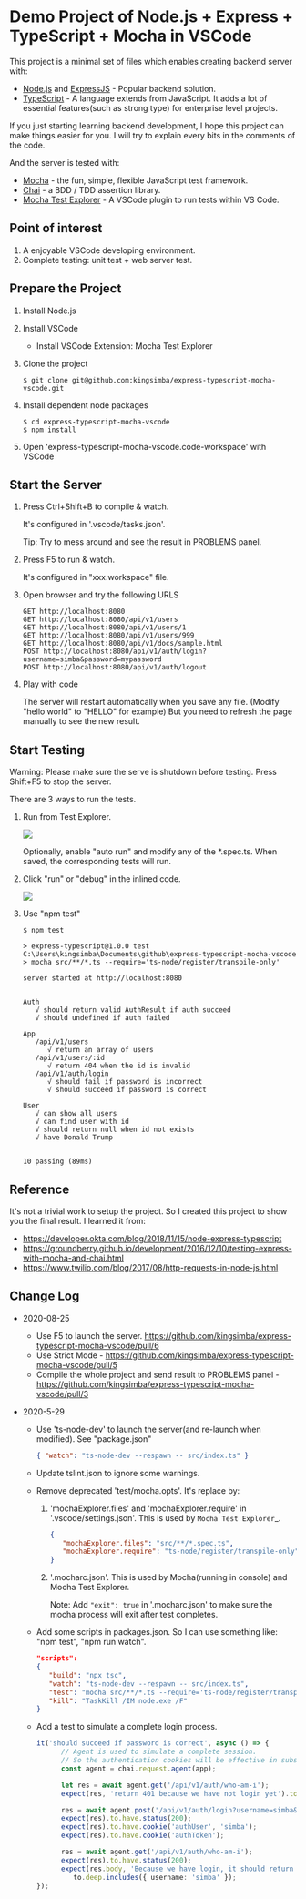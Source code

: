 # Demo Project of Node.js + Express + TypeScript + Mocha in VSCode

This project is a minimal set of files which enables creating backend server with:

*  [Node.js](https://nodejs.org/en/)  and [ExpressJS](https://expressjs.com/) - Popular backend solution.
*  [TypeScript](https://www.typescriptlang.org/) - A language extends from JavaScript. It adds a lot of essential features(such as strong type)
   for enterprise level projects.

If you just starting learning backend development, I hope this project can make things easier for you.
I will try to explain every bits in the comments of the code.

And the server is tested with:

*  [Mocha](https://mochajs.org/) - the fun, simple, flexible JavaScript test framework.
*  [Chai](https://www.chaijs.com/) - a BDD / TDD assertion library.
*  [Mocha Test Explorer](https://marketplace.visualstudio.com/items?itemName=hbenl.vscode-mocha-test-adapter) - A VSCode plugin to run tests within VS Code.

## Point of interest

1. A enjoyable VSCode developing environment.
2. Complete testing: unit test + web server test.

## Prepare the Project

1. Install Node.js
2. Install VSCode

   *  Install VSCode Extension: Mocha Test Explorer

3. Clone the project

   ``` 
   $ git clone git@github.com:kingsimba/express-typescript-mocha-vscode.git
   ```

4. Install dependent node packages
  
   ```  
   $ cd express-typescript-mocha-vscode
   $ npm install
   ```

5. Open 'express-typescript-mocha-vscode.code-workspace' with VSCode

## Start the Server

1. Press Ctrl+Shift+B to compile & watch.

   It's configured in '.vscode/tasks.json'.

   Tip: Try to mess around and see the result in PROBLEMS panel.

2. Press F5 to run & watch.

   It's configured in "xxx.workspace" file.

3. Open browser and try the following URLS

   ```
   GET http://localhost:8080
   GET http://localhost:8080/api/v1/users
   GET http://localhost:8080/api/v1/users/1
   GET http://localhost:8080/api/v1/users/999
   GET http://localhost:8080/api/v1/docs/sample.html
   POST http://localhost:8080/api/v1/auth/login?username=simba&password=mypassword
   POST http://localhost:8080/api/v1/auth/logout
   ```

4. Play with code

   The server will restart automatically when you save any file.
   (Modify "hello world" to "HELLO" for example)
   But you need to refresh the page manually to see the new result.

## Start Testing

Warning: Please make sure the serve is shutdown before testing. Press Shift+F5 to stop the server.

There are 3 ways to run the tests.

1. Run from Test Explorer.

   ![](images/test-explorer.png)

   Optionally, enable "auto run" and modify any of the \*.spec.ts. When saved, the corresponding tests will run.

2. Click "run" or "debug" in the inlined code.

   ![](images/inlined-test.png)

3. Use "npm test"


   ```
   $ npm test    

   > express-typescript@1.0.0 test C:\Users\kingsimba\Documents\github\express-typescript-mocha-vscode
   > mocha src/**/*.ts --require='ts-node/register/transpile-only'

   server started at http://localhost:8080


   Auth
      √ should return valid AuthResult if auth succeed
      √ should undefined if auth failed

   App
      /api/v1/users
         √ return an array of users
      /api/v1/users/:id
         √ return 404 when the id is invalid
      /api/v1/auth/login
         √ should fail if password is incorrect
         √ should succeed if password is correct

   User
      √ can show all users
      √ can find user with id
      √ should return null when id not exists
      √ have Donald Trump


   10 passing (89ms)
   ```

## Reference

It's not a trivial work to setup the project. So I created this project to show you the final result.
I learned it from:

* https://developer.okta.com/blog/2018/11/15/node-express-typescript
* https://groundberry.github.io/development/2016/12/10/testing-express-with-mocha-and-chai.html
* https://www.twilio.com/blog/2017/08/http-requests-in-node-js.html

## Change Log

*  2020-08-25
   
   * Use F5 to launch the server. https://github.com/kingsimba/express-typescript-mocha-vscode/pull/6
   * Use Strict Mode - https://github.com/kingsimba/express-typescript-mocha-vscode/pull/5
   * Compile the whole project and send result to PROBLEMS panel - https://github.com/kingsimba/express-typescript-mocha-vscode/pull/3

*  2020-5-29

   *  Use 'ts-node-dev' to launch the server(and re-launch when modified). See "package.json"

      ``` json
      { "watch": "ts-node-dev --respawn -- src/index.ts" }
      ```

   *  Update tslint.json to ignore some warnings.
   *  Remove deprecated 'test/mocha.opts'. It's replace by:
   
      1. 'mochaExplorer.files' and 'mochaExplorer.require' in '.vscode/settings.json'. This is used by `Mocha Test Explorer`_.
         
         ``` json
         {
            "mochaExplorer.files": "src/**/*.spec.ts",
            "mochaExplorer.require": "ts-node/register/transpile-only"
         }
         ```

      2. '.mocharc.json'. This is used by Mocha(running in console) and Mocha Test Explorer.
      
         Note: Add ``"exit": true`` in '.mocharc.json' to make sure the mocha process will exit after test completes.
   
   *  Add some scripts in packages.json. So I can use something like: "npm test", "npm run watch".
     
      ``` json
      "scripts": 
      {
         "build": "npx tsc",
         "watch": "ts-node-dev --respawn -- src/index.ts",
         "test": "mocha src/**/*.ts --require='ts-node/register/transpile-only'",
         "kill": "TaskKill /IM node.exe /F"
      }
      ```

   *  Add a test to simulate a complete login process.

      ``` ts
      it('should succeed if password is correct', async () => {
            // Agent is used to simulate a complete session.
            // So the authentication cookies will be effective in subsequent queries.
            const agent = chai.request.agent(app);

            let res = await agent.get('/api/v1/auth/who-am-i');
            expect(res, 'return 401 because we have not login yet').to.have.status(401);

            res = await agent.post('/api/v1/auth/login?username=simba&password=mypassword');
            expect(res).to.have.status(200);
            expect(res).to.have.cookie('authUser', 'simba');
            expect(res).to.have.cookie('authToken');

            res = await agent.get('/api/v1/auth/who-am-i');
            expect(res).to.have.status(200);
            expect(res.body, 'Because we have login, it should return user name').
               to.deep.includes({ username: 'simba' });
      });
      ```
